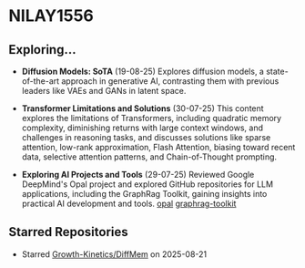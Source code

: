 # NILAY1556

## Exploring...
- **Diffusion Models: SoTA** (19-08-25)
  Explores diffusion models, a state-of-the-art approach in generative AI, contrasting them with previous leaders like VAEs and GANs in latent space.

- **Transformer Limitations and Solutions** (30-07-25)
  This content explores the limitations of Transformers, including quadratic memory complexity, diminishing returns with large context windows, and challenges in reasoning tasks, and discusses solutions like sparse attention, low-rank approximation, Flash Attention, biasing toward recent data, selective attention patterns, and Chain-of-Thought prompting.

- **Exploring AI Projects and Tools** (29-07-25)
  Reviewed Google DeepMind's Opal project and explored GitHub repositories for LLM applications, including the GraphRag Toolkit, gaining insights into practical AI development and tools.
  [opal](https://opal.withgoogle.com/)
  [graphrag-toolkit](https://github.com/awslabs/graphrag-toolkit)

## Starred Repositories
- Starred [Growth-Kinetics/DiffMem](https://github.com/Growth-Kinetics/DiffMem) on 2025-08-21

